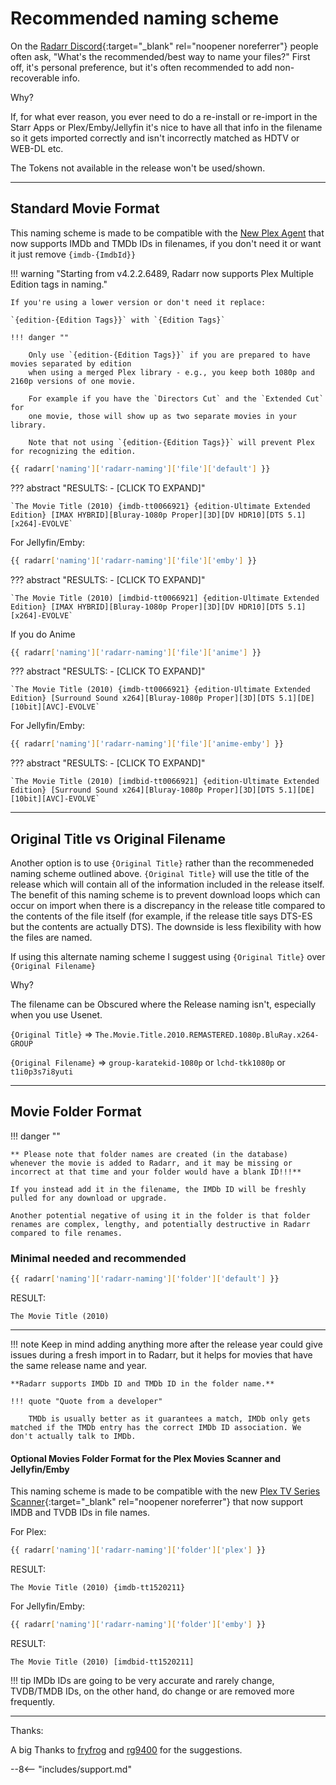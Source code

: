 # Recommended naming scheme

On the [Radarr Discord](https://discord.gg/u3x3Kp8){:target="_blank" rel="noopener noreferrer"} people often ask, "What's the recommended/best way to
name your files?" First off, it's personal preference, but it's often recommended to add non-recoverable info.

Why?

If, for what ever reason, you ever need to do a re-install or re-import in
the Starr Apps or Plex/Emby/Jellyfin it's nice to have all that info in the filename so
it gets imported correctly and isn't incorrectly matched as HDTV or WEB-DL etc.

The Tokens not available in the release won't be used/shown.

------

## Standard Movie Format

This naming scheme is made to be compatible with the [New Plex Agent](https://forums.plex.tv/t/new-plex-media-server-movie-scanner-and-agent-preview/593269/517) that now supports IMDb and TMDb IDs in filenames, if you don't need it or want it just remove `{imdb-{ImdbId}}`

!!! warning "Starting from v4.2.2.6489, Radarr now supports Plex Multiple Edition tags in naming."

    If you're using a lower version or don't need it replace:

    `{edition-{Edition Tags}}` with `{Edition Tags}`

    !!! danger ""

        Only use `{edition-{Edition Tags}}` if you are prepared to have movies separated by edition
        when using a merged Plex library - e.g., you keep both 1080p and 2160p versions of one movie.

        For example if you have the `Directors Cut` and the `Extended Cut` for
        one movie, those will show up as two separate movies in your library.

        Note that not using `{edition-{Edition Tags}}` will prevent Plex for recognizing the edition.

```bash
{{ radarr['naming']['radarr-naming']['file']['default'] }}
```

??? abstract "RESULTS: - [CLICK TO EXPAND]"

    `The Movie Title (2010) {imdb-tt0066921} {edition-Ultimate Extended Edition} [IMAX HYBRID][Bluray-1080p Proper][3D][DV HDR10][DTS 5.1][x264]-EVOLVE`

For Jellyfin/Emby:

```bash
{{ radarr['naming']['radarr-naming']['file']['emby'] }}
```

??? abstract "RESULTS: - [CLICK TO EXPAND]"

    `The Movie Title (2010) [imdbid-tt0066921] {edition-Ultimate Extended Edition} [IMAX HYBRID][Bluray-1080p Proper][3D][DV HDR10][DTS 5.1][x264]-EVOLVE`

If you do Anime

```bash
{{ radarr['naming']['radarr-naming']['file']['anime'] }}
```

??? abstract "RESULTS: - [CLICK TO EXPAND]"

    `The Movie Title (2010) {imdb-tt0066921} {edition-Ultimate Extended Edition} [Surround Sound x264][Bluray-1080p Proper][3D][DTS 5.1][DE][10bit][AVC]-EVOLVE`

For Jellyfin/Emby:

```bash
{{ radarr['naming']['radarr-naming']['file']['anime-emby'] }}
```

??? abstract "RESULTS: - [CLICK TO EXPAND]"

    `The Movie Title (2010) [imdbid-tt0066921] {edition-Ultimate Extended Edition} [Surround Sound x264][Bluray-1080p Proper][3D][DTS 5.1][DE][10bit][AVC]-EVOLVE`

------

## Original Title vs  Original Filename

Another option is to use `{Original Title}` rather than the recommeneded naming scheme outlined above. `{Original Title}` will use the title of the release which will contain all of the information included in the release itself. The benefit of this naming scheme is to prevent download loops which can occur on import when there is a discrepancy in the release title compared to the contents of the file itself (for example, if the release title says DTS-ES but the contents are actually DTS). The downside is less flexibility with how the files are named.

If using this alternate naming scheme I suggest using `{Original Title}` over `{Original Filename}`

Why?

The filename can be Obscured where the Release naming isn't, especially when you use Usenet.

`{Original Title}` => `The.Movie.Title.2010.REMASTERED.1080p.BluRay.x264-GROUP`

`{Original Filename}` => `group-karatekid-1080p` or `lchd-tkk1080p` or `t1i0p3s7i8yuti`

------

## Movie Folder Format

!!! danger ""

    ** Please note that folder names are created (in the database) whenever the movie is added to Radarr, and it may be missing or incorrect at that time and your folder would have a blank ID!!!**

    If you instead add it in the filename, the IMDb ID will be freshly pulled for any download or upgrade.

    Another potential negative of using it in the folder is that folder renames are complex, lengthy, and potentially destructive in Radarr compared to file renames.

### Minimal needed and recommended

```bash
{{ radarr['naming']['radarr-naming']['folder']['default'] }}
```

RESULT:

`The Movie Title (2010)`

------

!!! note
    Keep in mind adding anything more after the release year could give issues during a fresh import in to Radarr, but it helps for movies that have the same release name and year.

    **Radarr supports IMDb ID and TMDb ID in the folder name.**

    !!! quote "Quote from a developer"

        TMDb is usually better as it guarantees a match, IMDb only gets matched if the TMDb entry has the correct IMDb ID association. We don't actually talk to IMDb.

#### Optional Movies Folder Format for the Plex Movies Scanner and Jellyfin/Emby

This naming scheme is made to be compatible with the new [Plex TV Series Scanner](https://forums.plex.tv/t/beta-new-plex-tv-series-scanner/696242){:target="_blank" rel="noopener noreferrer"} that now support IMDB and TVDB IDs in file names.

For Plex:

```bash
{{ radarr['naming']['radarr-naming']['folder']['plex'] }}
```

RESULT:

`The Movie Title (2010) {imdb-tt1520211}`

For Jellyfin/Emby:

```bash
{{ radarr['naming']['radarr-naming']['folder']['emby'] }}
```

RESULT:

`The Movie Title (2010) [imdbid-tt1520211]`

!!! tip
    IMDb IDs are going to be very accurate and rarely change, TVDB/TMDB IDs, on the other hand, do change or are removed more frequently.

------

Thanks:

A big Thanks to [fryfrog](https://github.com/fryfrog) and [rg9400](https://github.com/rg9400) for the suggestions.

--8<-- "includes/support.md"
